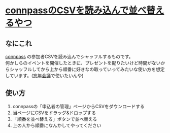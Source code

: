 # [connpassのCSVを読み込んで並べ替えるやつ](https://shizone.github.io/lottery/) 

## なにこれ

[connpass](https://connpass.com/) の参加者CSVを読み込んでシャッフルするものです。  
何かしらのイベントを開催したときに、プレゼントを配りたいけど時間がないからシャッフルしてから上から順番に好きなの取っていってみたいな使い方を想定しています。([忘年会議](https://bonenkaigi.connpass.com/)で使いたいんや)

## 使い方

1. connpassの「申込者の管理」ページからCSVをダウンロードする
1. 当ページにCSVをドラッグ&ドロップする
1. 「順番を並べ替える」ボタンで並べ替える
1. 上の人から順番になんかしてやってください
